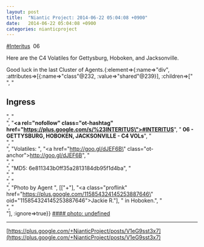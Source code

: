 ```yaml
---
layout: post
title:  "Niantic Project: 2014-06-22 05:04:08 +0900"
date:   2014-06-22 05:04:08 +0900
categories: nianticproject
---
```

[#Interitus](https://plus.google.com/s/%23Interitus "")  06

Here are the C4 Volatiles for Gettysburg, Hoboken, and Jacksonville.  

Good luck in the last Cluster of Agents.{:element=>{:name=>"div", :attributes=>[{:name=>"class"@232, :value=>"shared"@239}], :children=>["<br />", "<h2>Ingress</h2>", "<br />", "<b><a rel=\"nofollow\" class=\"ot-hashtag\" href=\"https://plus.google.com/s/%23INTERITUS\">#INTERITUS</a></b>", "<b> 06 - GETTYSBURG, HOBOKEN, JACKSONVILLE - C4 VOLs</b>", "<br />", "<br />", "Volatiles: ", "<a href=\"http://goo.gl/dJEF6B\" class=\"ot-anchor\">http://goo.gl/dJEF6B</a>", "<br />", "<br />", "MD5: 6e811343b0ff35a2813184db95f1d4ba", "<br />", "<br />", "<br />", "Photo by Agent ", [["+"], "<a class=\"proflink\" href=\"https://plus.google.com/115854324145253887646\" oid=\"115854324145253887646\">Jackie R.</a>"], " in Hoboken.", "<br />", "<br />"], :ignore=>true}}
[#### photo: undefined](https://lh5.googleusercontent.com/-xmtTyLN5AR0/U6XjyWHQuJI/AAAAAAAA1tA/lKOeTYkB5v8/hoboken.jpg "")
- - -
[https://plus.google.com/+NianticProject/posts/V1eG9sst3x7](https://plus.google.com/+NianticProject/posts/V1eG9sst3x7)
